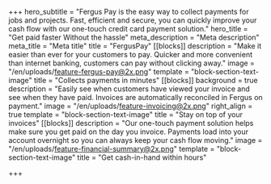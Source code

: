 +++
hero_subtitle = "Fergus Pay is the easy way to collect payments for jobs and projects. Fast, efficient and secure, you can quickly improve your cash flow with our one-touch credit card payment solution."
hero_title = "Get paid faster Without the hassle"
meta_description = "Meta description"
meta_title = "Meta title"
title = "FergusPay"
[[blocks]]
description = "Make it easier than ever for your customers to pay. Quicker and more convenient than internet banking, customers can pay without clicking away."
image = "/en/uploads/feature-fergus-pay@2x.png"
template = "block-section-text-image"
title = "Collects payments in minutes"
[[blocks]]
background = true
description = "Easily see when customers have viewed your invoice and see when they have paid. Invoices are automatically reconciled in Fergus on payment."
image = "/en/uploads/feature-invoicing@2x.png"
right_align = true
template = "block-section-text-image"
title = "Stay on top of your invoices"
[[blocks]]
description = "Our one-touch payment solution helps make sure you get paid on the day you invoice. Payments load into your account overnight so you can always keep your cash flow moving."
image = "/en/uploads/feature-financial-summary@2x.png"
template = "block-section-text-image"
title = "Get cash-in-hand within hours"

+++
